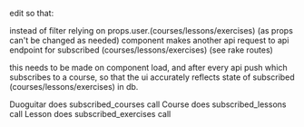 edit so that:

instead of filter relying on props.user.(courses/lessons/exercises) (as props can't be changed as needed) component makes another api request to api endpoint for subscribed (courses/lessons/exercises) (see rake routes)

this needs to be made on component load, and after every api push which subscribes to a course, so that the ui accurately reflects state of subscribed (courses/lessons/exercises) in db.

Duoguitar does subscribed_courses call
Course does subscribed_lessons call
Lesson does subscribed_exercises call
